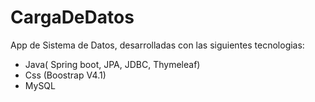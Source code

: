 # CargaDeDatos
<p> App de Sistema de Datos, desarrolladas con las siguientes tecnologias: </p>
<ul>
  <li>Java( Spring boot, JPA, JDBC, Thymeleaf)</li>
  <li>Css (Boostrap V4.1)</li>
  <li>MySQL</li>
</ul>
